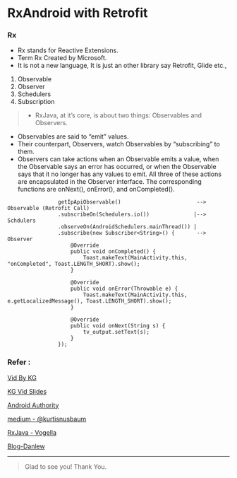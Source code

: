 # RxAndroid with Retrofit

### Rx

* Rx stands for Reactive Extensions.
* Term Rx Created by Microsoft. 
* It is not a new language, It is just an other library say Retrofit, Glide etc.,

1. Observable
2. Observer
3. Schedulers
4. Subscription

> * RxJava, at it’s core, is about two things: Observables and Observers.
* Observables are said to “emit” values.
* Their counterpart, Observers, watch Observables by “subscribing” to them.
* Observers can take actions when an Observable emits a value, when the Observable says an error has occurred, or when the Observable says that it no longer has any values to emit. All three of these actions are encapsulated in the Observer interface. The corresponding functions are onNext(), onError(), and onCompleted().



```
                getIpApiObservable()                        --> Observable (Retrofit Call)
                .subscribeOn(Schedulers.io())              |--> Schdulers
                .observeOn(AndroidSchedulers.mainThread()) |
                .subscribe(new Subscriber<String>() {       --> Observer
                    @Override
                    public void onCompleted() {
                        Toast.makeText(MainActivity.this, "onCompleted", Toast.LENGTH_SHORT).show();
                    }

                    @Override
                    public void onError(Throwable e) {
                        Toast.makeText(MainActivity.this, e.getLocalizedMessage(), Toast.LENGTH_SHORT).show();
                    }

                    @Override
                    public void onNext(String s) {
                        tv_output.setText(s);
                    }
                });
```

### Refer :

[Vid By KG](https://www.youtube.com/watch?v=k3D0cWyNno4&t=925s)

[KG Vid Slides](https://speakerdeck.com/kaushikgopal/learning-rxjava-for-android-by-example)

[Android Authority](http://www.androidauthority.com/reactive-programming-with-rxandroid-711104/)

[medium - @kurtisnusbaum](https://medium.com/@kurtisnusbaum/rxandroid-basics-part-1-c0d5edcf6850#.55b1672l8)

[RxJava - Vogella](http://www.vogella.com/tutorials/RxJava/article.html)

[Blog-Danlew](http://blog.danlew.net/2014/09/15/grokking-rxjava-part-1/)

---
>Glad to see you! Thank You.

